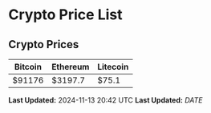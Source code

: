 # Crypto Price List

## Crypto Prices
| Bitcoin | Ethereum | Litecoin |
| ------- | -------- | -------- |
| $91176 | $3197.7 | $75.1 |
**Last Updated:** 2024-11-13 20:42 UTC
**Last Updated:** $DATE$
